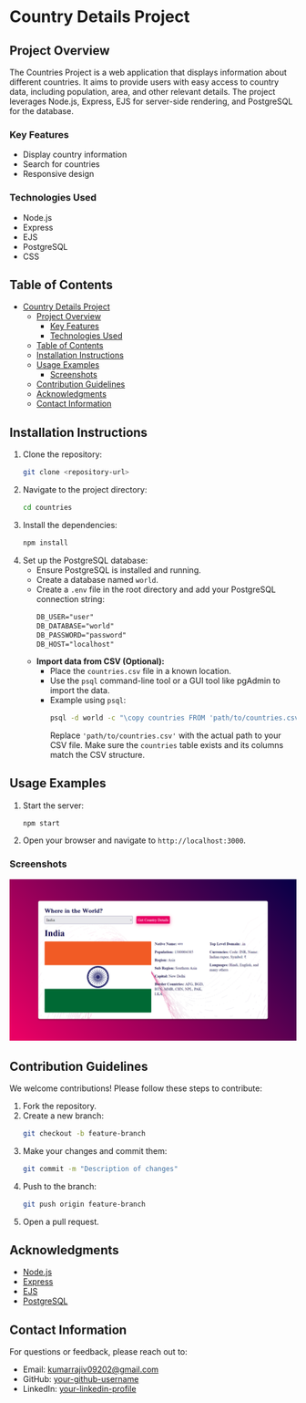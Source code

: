 # Country Details Project

## Project Overview

The Countries Project is a web application that displays information about different countries. It aims to provide users with easy access to country data, including population, area, and other relevant details. The project leverages Node.js, Express, EJS for server-side rendering, and PostgreSQL for the database.

### Key Features
- Display country information
- Search for countries
- Responsive design

### Technologies Used
- Node.js
- Express
- EJS
- PostgreSQL
- CSS

## Table of Contents
- [Country Details Project](#country-details-project)
  - [Project Overview](#project-overview)
    - [Key Features](#key-features)
    - [Technologies Used](#technologies-used)
  - [Table of Contents](#table-of-contents)
  - [Installation Instructions](#installation-instructions)
  - [Usage Examples](#usage-examples)
    - [Screenshots](#screenshots)
  - [Contribution Guidelines](#contribution-guidelines)
  - [Acknowledgments](#acknowledgments)
  - [Contact Information](#contact-information)

## Installation Instructions

1. Clone the repository:
    ```sh
    git clone <repository-url>
    ```
2. Navigate to the project directory:
    ```sh
    cd countries
    ```
3. Install the dependencies:
    ```sh
    npm install
    ```
4. Set up the PostgreSQL database:
    - Ensure PostgreSQL is installed and running.
    - Create a database named `world`.
    - Create a `.env` file in the root directory and add your PostgreSQL connection string:
        ```env
        DB_USER="user"
        DB_DATABASE="world"
        DB_PASSWORD="password"
        DB_HOST="localhost"
        ```
    - **Import data from CSV (Optional):**
        - Place the `countries.csv` file in a known location.
        - Use the `psql` command-line tool or a GUI tool like pgAdmin to import the data.
        - Example using `psql`:
            ```sh
            psql -d world -c "\copy countries FROM 'path/to/countries.csv' DELIMITER ',' CSV HEADER;"
            ```
            Replace `'path/to/countries.csv'` with the actual path to your CSV file.  Make sure the `countries` table exists and its columns match the CSV structure.

## Usage Examples

1. Start the server:
    ```sh
    npm start
    ```
2. Open your browser and navigate to `http://localhost:3000`.

### Screenshots
![Home Page](./public/screenshot/image.png)

## Contribution Guidelines

We welcome contributions! Please follow these steps to contribute:

1. Fork the repository.
2. Create a new branch:
    ```sh
    git checkout -b feature-branch
    ```
3. Make your changes and commit them:
    ```sh
    git commit -m "Description of changes"
    ```
4. Push to the branch:
    ```sh
    git push origin feature-branch
    ```
5. Open a pull request.

## Acknowledgments

- [Node.js](https://nodejs.org/)
- [Express](https://expressjs.com/)
- [EJS](https://ejs.co/)
- [PostgreSQL](https://www.postgresql.org/)

## Contact Information

For questions or feedback, please reach out to:

- Email: kumarrajiv09202@gmail.com
- GitHub: [your-github-username](https://github.com/rajiv-0920)
- LinkedIn: [your-linkedin-profile](https://www.linkedin.com/in/rajiv4373)